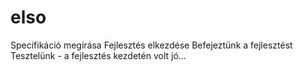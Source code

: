 # elso
Specifikáció megírása
Fejlesztés elkezdése
Befejeztünk a fejlesztést
Tesztelünk - a fejlesztés kezdetén volt jó...
